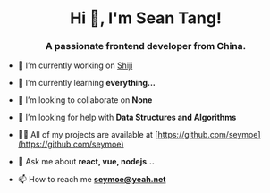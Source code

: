 <h1 align="center">Hi 👋, I'm Sean Tang!</h1>
<h3 align="center">A passionate frontend developer from China.</h3>

- 🔭 I’m currently working on [Shiji](https://www.shijigroup.com/)

- 🌱 I’m currently learning **everything...**

- 👯 I’m looking to collaborate on **None**

- 🤝 I’m looking for help with **Data Structures and Algorithms**

- 👨‍💻 All of my projects are available at [https://github.com/seymoe](https://github.com/seymoe)

- 💬 Ask me about **react, vue, nodejs...**

- 📫 How to reach me **seymoe@yeah.net**
